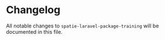 # Changelog

All notable changes to `spatie-laravel-package-training` will be documented in this file.
